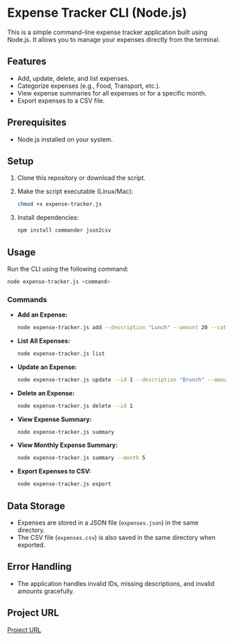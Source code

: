 # Expense Tracker CLI (Node.js)

This is a simple command-line expense tracker application built using Node.js. It allows you to manage your expenses directly from the terminal.

## Features

* Add, update, delete, and list expenses.
* Categorize expenses (e.g., Food, Transport, etc.).
* View expense summaries for all expenses or for a specific month.
* Export expenses to a CSV file.

## Prerequisites

* Node.js installed on your system.

## Setup

1. Clone this repository or download the script.
2. Make the script executable (Linux/Mac):

   ```bash
   chmod +x expense-tracker.js
   ```
3. Install dependencies:

   ```bash
   npm install commander json2csv
   ```

## Usage

Run the CLI using the following command:

```bash
node expense-tracker.js <command>
```

### Commands

* **Add an Expense:**

  ```bash
  node expense-tracker.js add --description "Lunch" --amount 20 --category "Food"
  ```

* **List All Expenses:**

  ```bash
  node expense-tracker.js list
  ```

* **Update an Expense:**

  ```bash
  node expense-tracker.js update --id 1 --description "Brunch" --amount 25
  ```

* **Delete an Expense:**

  ```bash
  node expense-tracker.js delete --id 1
  ```

* **View Expense Summary:**

  ```bash
  node expense-tracker.js summary
  ```

* **View Monthly Expense Summary:**

  ```bash
  node expense-tracker.js summary --month 5
  ```

* **Export Expenses to CSV:**

  ```bash
  node expense-tracker.js export
  ```

## Data Storage

* Expenses are stored in a JSON file (`expenses.json`) in the same directory.
* The CSV file (`expenses.csv`) is also saved in the same directory when exported.

## Error Handling

* The application handles invalid IDs, missing descriptions, and invalid amounts gracefully.
## Project URL
[Project URL](https://github.com/sam-dar/Expense-tracker-CLI)